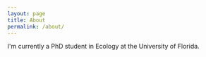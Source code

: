```yaml
---
layout: page
title: About
permalink: /about/
---
```

I'm currently a PhD student in Ecology at the University of Florida. 
